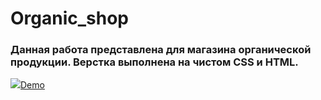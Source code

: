 # Organic_shop
<h3>Данная работа представлена для магазина органической продукции. Верстка выполнена на чистом CSS и HTML.</h3>
<img src="![Organic](https://github.com/Tanusha01/Organic_shop/assets/106686649/13eb38f7-3936-4ca9-b6ca-cfa0996d214b)"


<a href="https://tanusha01.github.io/Organic_shop/">Demo</a>

